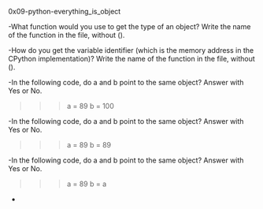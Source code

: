 0x09-python-everything_is_object

-What function would you use to get the type of an object?
Write the name of the function in the file, without ().

-How do you get the variable identifier (which is the memory address
in the CPython implementation)?
Write the name of the function in the file, without ().

-In the following code, do a and b point to the same object? Answer
with Yes or No.
>>> a = 89
>>> b = 100

-In the following code, do a and b point to the same object? Answer with Yes or No.
>>> a = 89
>>> b = 89

-In the following code, do a and b point to the same object? Answer
with Yes or No.
>>> a = 89
>>> b = a

-